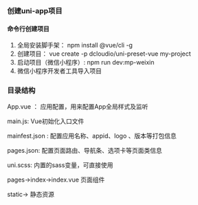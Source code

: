 ### 创建uni-app项目

#### 命令行创建项目

1. 全局安装脚手架： npm install @vue/cli -g
2. 创建项目： vue create -p dcloudio/uni-preset-vue my-project
3. 启动项目（微信小程序）: npm run dev:mp-weixin
4. 微信小程序开发者工具导入项目



### 目录结构

App.vue ：  应用配置，用来配置App全局样式及监听

main.js:  Vue初始化入口文件

mainfest.json : 配置应用名称、appid、logo 、版本等打包信息

pages.json: 配置页面路由、导航条、选项卡等页面类信息

uni.scss: 内置的sass变量，可直接使用



pages->index->index.vue 页面组件

static->  静态资源